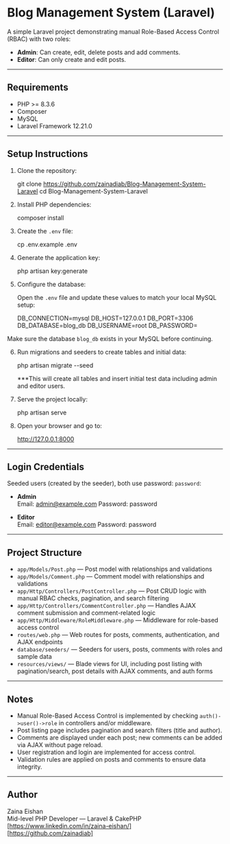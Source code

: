 # Blog Management System (Laravel)

A simple Laravel project demonstrating manual Role-Based Access Control (RBAC) with two roles:

- **Admin**: Can create, edit, delete posts and add comments.
- **Editor**: Can only create and edit posts.

---

## Requirements

- PHP >= 8.3.6
- Composer  
- MySQL
- Laravel Framework 12.21.0

---

## Setup Instructions

1. Clone the repository:

    git clone https://github.com/zainadiab/Blog-Management-System-Laravel
    cd Blog-Management-System-Laravel

2. Install PHP dependencies:

    composer install

3. Create the `.env` file:

    cp .env.example .env

4. Generate the application key:

    php artisan key:generate

5. Configure the database:

    Open the `.env` file and update these values to match your local MySQL setup:

    DB_CONNECTION=mysql
    DB_HOST=127.0.0.1
    DB_PORT=3306
    DB_DATABASE=blog_db
    DB_USERNAME=root
    DB_PASSWORD=

 Make sure the database `blog_db` exists in your MySQL before continuing.

6. Run migrations and seeders to create tables and initial data:

    php artisan migrate --seed

    ***This will create all tables and insert initial test data including admin and editor users.

7. Serve the project locally:

    php artisan serve

8. Open your browser and go to:

    http://127.0.0.1:8000

---

## Login Credentials

Seeded users (created by the seeder), both use password: `password`:

- **Admin**  
  Email: admin@example.com 
  Password: password

- **Editor**  
  Email: editor@example.com 
  Password: password

---

## Project Structure

- `app/Models/Post.php` — Post model with relationships and validations  
- `app/Models/Comment.php` — Comment model with relationships and validations  
- `app/Http/Controllers/PostController.php` — Post CRUD logic with manual RBAC checks, pagination, and search filtering  
- `app/Http/Controllers/CommentController.php` — Handles AJAX comment submission and comment-related logic  
- `app/Http/Middleware/RoleMiddleware.php` — Middleware for role-based access control  
- `routes/web.php` — Web routes for posts, comments, authentication, and AJAX endpoints  
- `database/seeders/` — Seeders for users, posts, comments with roles and sample data  
- `resources/views/` — Blade views for UI, including post listing with pagination/search, post details with AJAX comments, 
    and auth forms  

---

## Notes

- Manual Role-Based Access Control is implemented by checking `auth()->user()->role` in controllers and/or middleware.  
- Post listing page includes pagination and search filters (title and author).  
- Comments are displayed under each post; new comments can be added via AJAX without page reload.  
- User registration and login are implemented for access control.  
- Validation rules are applied on posts and comments to ensure data integrity.

---

## Author

Zaina Eishan  
Mid-level PHP Developer — Laravel & CakePHP  
[https://www.linkedin.com/in/zaina-eishan/]  
[https://github.com/zainadiab]
